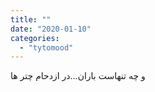 ```yaml
---
title: ""
date: "2020-01-10"
categories: 
  - "tytomood"
---
```


و چه تنهاست باران...در ازدحام چتر ها
